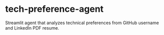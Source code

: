 # tech-preference-agent
Streamlit agent that analyzes technical preferences from GitHub username and LinkedIn PDF resume.
